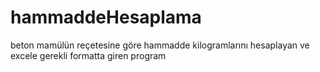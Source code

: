# hammaddeHesaplama
beton mamülün reçetesine göre hammadde kilogramlarını hesaplayan ve excele gerekli formatta giren program
